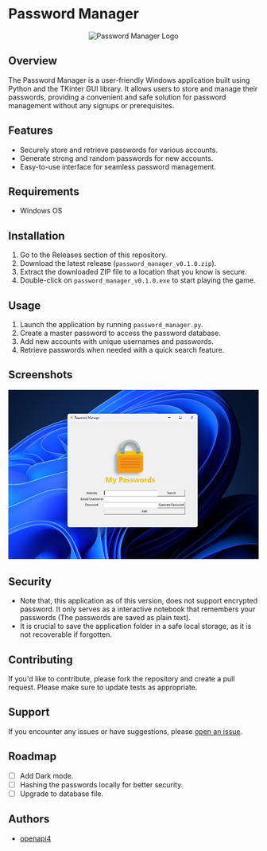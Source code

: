 # Password Manager

<p align="center">
  <img src="assets/password_manager_icon.ico" alt="Password Manager Logo" height="100">
</p>

## Overview

The Password Manager is a user-friendly Windows application built 
using Python and the TKinter GUI library. It allows users to store and manage 
their passwords, providing a convenient and safe solution for 
password management without any signups or prerequisites.

## Features

- Securely store and retrieve passwords for various accounts.
- Generate strong and random passwords for new accounts.
- Easy-to-use interface for seamless password management.

## Requirements

- Windows OS

## Installation

1. Go to the Releases section of this repository.
2. Download the latest release (`password_manager_v0.1.0.zip`).
3. Extract the downloaded ZIP file to a location that you know is secure.
4. Double-click on `password_manager_v0.1.0.exe` to start playing the game.

## Usage

1. Launch the application by running `password_manager.py`.
2. Create a master password to access the password database.
3. Add new accounts with unique usernames and passwords.
4. Retrieve passwords when needed with a quick search feature.

## Screenshots

![Main Screen](screenshot/main_screen.png)

## Security

- Note that, this application as of this version, does not support
encrypted password. It only serves as a interactive
notebook that remembers your passwords (The passwords are saved as plain text).
- It is crucial to save the application folder in a safe local storage, as it is not recoverable if forgotten.

[//]: # ()
[//]: # (## Configuration)

[//]: # ()
[//]: # (You can customize the following parameters in `main.py`:)

[//]: # ()
[//]: # (- `DATABASE_FILE`: Path to the password database file.)

[//]: # (- `ENCRYPTION_KEY`: Secret key used for encryption &#40;keep this secure&#41;.)

## Contributing

If you'd like to contribute, please fork the repository and create a pull request. Please make sure to update tests as appropriate.

## Support

If you encounter any issues or have suggestions, please [open an issue](https://github.com/openapi4/password-manager/issues).

## Roadmap

- [ ] Add Dark mode.
- [ ] Hashing the passwords locally for better security.
- [ ] Upgrade to database file.

## Authors

- [openapi4](https://github.com/openapi4)
